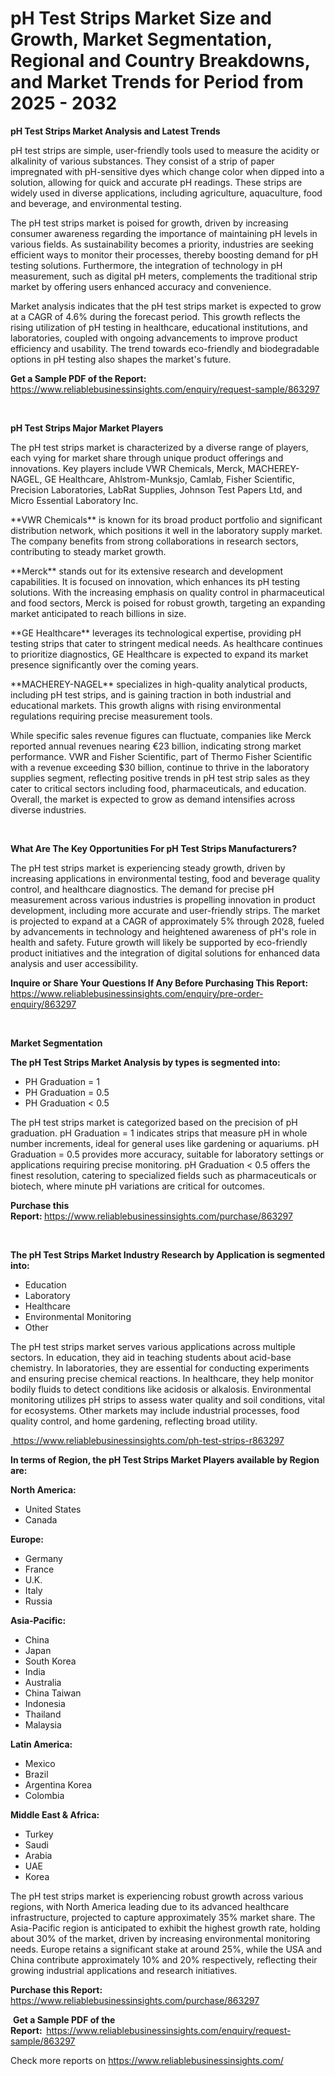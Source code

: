 <p><h1>pH Test Strips Market Size and Growth, Market Segmentation, Regional and Country Breakdowns, and Market Trends for Period from 2025 -  2032</h1></p><p><strong>pH Test Strips Market Analysis and Latest Trends</strong></p>
<p><p>pH test strips are simple, user-friendly tools used to measure the acidity or alkalinity of various substances. They consist of a strip of paper impregnated with pH-sensitive dyes which change color when dipped into a solution, allowing for quick and accurate pH readings. These strips are widely used in diverse applications, including agriculture, aquaculture, food and beverage, and environmental testing.</p><p>The pH test strips market is poised for growth, driven by increasing consumer awareness regarding the importance of maintaining pH levels in various fields. As sustainability becomes a priority, industries are seeking efficient ways to monitor their processes, thereby boosting demand for pH testing solutions. Furthermore, the integration of technology in pH measurement, such as digital pH meters, complements the traditional strip market by offering users enhanced accuracy and convenience.</p><p>Market analysis indicates that the pH test strips market is expected to grow at a CAGR of 4.6% during the forecast period. This growth reflects the rising utilization of pH testing in healthcare, educational institutions, and laboratories, coupled with ongoing advancements to improve product efficiency and usability. The trend towards eco-friendly and biodegradable options in pH testing also shapes the market's future.</p></p>
<p><strong>Get a Sample PDF of the Report:&nbsp;</strong> <a href="https://www.reliablebusinessinsights.com/enquiry/request-sample/863297?utm_campaign=2221&utm_medium=2&utm_source=Github&utm_content=ia&utm_term=06022025&utm_id=ph-test-strips">https://www.reliablebusinessinsights.com/enquiry/request-sample/863297</a></p>
<p>&nbsp;</p>
<p><strong>pH Test Strips Major Market Players</strong></p>
<p><p>The pH test strips market is characterized by a diverse range of players, each vying for market share through unique product offerings and innovations. Key players include VWR Chemicals, Merck, MACHEREY-NAGEL, GE Healthcare, Ahlstrom-Munksjo, Camlab, Fisher Scientific, Precision Laboratories, LabRat Supplies, Johnson Test Papers Ltd, and Micro Essential Laboratory Inc.</p><p>**VWR Chemicals** is known for its broad product portfolio and significant distribution network, which positions it well in the laboratory supply market. The company benefits from strong collaborations in research sectors, contributing to steady market growth.</p><p>**Merck** stands out for its extensive research and development capabilities. It is focused on innovation, which enhances its pH testing solutions. With the increasing emphasis on quality control in pharmaceutical and food sectors, Merck is poised for robust growth, targeting an expanding market anticipated to reach billions in size.</p><p>**GE Healthcare** leverages its technological expertise, providing pH testing strips that cater to stringent medical needs. As healthcare continues to prioritize diagnostics, GE Healthcare is expected to expand its market presence significantly over the coming years.</p><p>**MACHEREY-NAGEL** specializes in high-quality analytical products, including pH test strips, and is gaining traction in both industrial and educational markets. This growth aligns with rising environmental regulations requiring precise measurement tools.</p><p>While specific sales revenue figures can fluctuate, companies like Merck reported annual revenues nearing €23 billion, indicating strong market performance. VWR and Fisher Scientific, part of Thermo Fisher Scientific with a revenue exceeding $30 billion, continue to thrive in the laboratory supplies segment, reflecting positive trends in pH test strip sales as they cater to critical sectors including food, pharmaceuticals, and education. Overall, the market is expected to grow as demand intensifies across diverse industries.</p></p>
<p>&nbsp;</p>
<p><strong>What Are The Key Opportunities For pH Test Strips Manufacturers?</strong></p>
<p><p>The pH test strips market is experiencing steady growth, driven by increasing applications in environmental testing, food and beverage quality control, and healthcare diagnostics. The demand for precise pH measurement across various industries is propelling innovation in product development, including more accurate and user-friendly strips. The market is projected to expand at a CAGR of approximately 5% through 2028, fueled by advancements in technology and heightened awareness of pH's role in health and safety. Future growth will likely be supported by eco-friendly product initiatives and the integration of digital solutions for enhanced data analysis and user accessibility.</p></p>
<p><strong>Inquire or Share Your Questions If Any Before Purchasing This Report:</strong> <a href="https://www.reliablebusinessinsights.com/enquiry/pre-order-enquiry/863297?utm_campaign=2221&utm_medium=2&utm_source=Github&utm_content=ia&utm_term=06022025&utm_id=ph-test-strips">https://www.reliablebusinessinsights.com/enquiry/pre-order-enquiry/863297</a></p>
<p>&nbsp;</p>
<p><strong>Market Segmentation</strong></p>
<p><strong>The pH Test Strips Market Analysis by types is segmented into:</strong></p>
<p><ul><li>PH Graduation = 1</li><li>PH Graduation = 0.5</li><li>PH Graduation < 0.5</li></ul></p>
<p><p>The pH test strips market is categorized based on the precision of pH graduation. pH Graduation = 1 indicates strips that measure pH in whole number increments, ideal for general uses like gardening or aquariums. pH Graduation = 0.5 provides more accuracy, suitable for laboratory settings or applications requiring precise monitoring. pH Graduation < 0.5 offers the finest resolution, catering to specialized fields such as pharmaceuticals or biotech, where minute pH variations are critical for outcomes.</p></p>
<p><strong>Purchase this Report:&nbsp;</strong><a href="https://www.reliablebusinessinsights.com/purchase/863297?utm_campaign=2221&utm_medium=2&utm_source=Github&utm_content=ia&utm_term=06022025&utm_id=ph-test-strips">https://www.reliablebusinessinsights.com/purchase/863297</a></p>
<p>&nbsp;</p>
<p><strong>The pH Test Strips Market Industry Research by Application is segmented into:</strong></p>
<p><ul><li>Education</li><li>Laboratory</li><li>Healthcare</li><li>Environmental Monitoring</li><li>Other</li></ul></p>
<p><p>The pH test strips market serves various applications across multiple sectors. In education, they aid in teaching students about acid-base chemistry. In laboratories, they are essential for conducting experiments and ensuring precise chemical reactions. In healthcare, they help monitor bodily fluids to detect conditions like acidosis or alkalosis. Environmental monitoring utilizes pH strips to assess water quality and soil conditions, vital for ecosystems. Other markets may include industrial processes, food quality control, and home gardening, reflecting broad utility.</p></p>
<p><a href="https://www.reliablebusinessinsights.com/ph-test-strips-r863297?utm_campaign=2221&utm_medium=2&utm_source=Github&utm_content=ia&utm_term=06022025&utm_id=ph-test-strips">&nbsp;https://www.reliablebusinessinsights.com/ph-test-strips-r863297</a></p>
<p><strong>In terms of Region, the pH Test Strips Market Players available by Region are:</strong></p>
<p>
    <p> <strong> North America: </strong>
        <ul>
            <li>United States</li>
            <li>Canada</li>
        </ul>
        </p> 
    <p> <strong> Europe: </strong>
        <ul>
            <li>Germany</li>
            <li>France</li>
            <li>U.K.</li>
            <li>Italy</li>
            <li>Russia</li>
        </ul>
        </p> 
    <p> <strong> Asia-Pacific: </strong>
        <ul>
            <li>China</li>
            <li>Japan</li>
            <li>South Korea</li>
            <li>India</li>
            <li>Australia</li>
            <li>China Taiwan</li>
            <li>Indonesia</li>
            <li>Thailand</li>
            <li>Malaysia</li>
        </ul>
        </p> 
    <p> <strong> Latin America: </strong>
        <ul>
            <li>Mexico</li>
            <li>Brazil</li>
            <li>Argentina Korea</li>
            <li>Colombia</li>
        </ul>
        </p> 
    <p> <strong> Middle East & Africa: </strong>
        <ul>
            <li>Turkey</li>
            <li>Saudi</li>
            <li>Arabia</li>
            <li>UAE</li>
            <li>Korea</li>
        </ul>
    </p>
    </p>
<p><p>The pH test strips market is experiencing robust growth across various regions, with North America leading due to its advanced healthcare infrastructure, projected to capture approximately 35% market share. The Asia-Pacific region is anticipated to exhibit the highest growth rate, holding about 30% of the market, driven by increasing environmental monitoring needs. Europe retains a significant stake at around 25%, while the USA and China contribute approximately 10% and 20% respectively, reflecting their growing industrial applications and research initiatives.</p></p>
<p><strong>Purchase this Report: </strong><a href="https://www.reliablebusinessinsights.com/purchase/863297?utm_campaign=2221&utm_medium=2&utm_source=Github&utm_content=ia&utm_term=06022025&utm_id=ph-test-strips">https://www.reliablebusinessinsights.com/purchase/863297</a></p>
<p>&nbsp;<strong>Get a Sample PDF of the Report:&nbsp;&nbsp;</strong><a href="https://www.reliablebusinessinsights.com/enquiry/request-sample/863297?utm_campaign=2221&utm_medium=2&utm_source=Github&utm_content=ia&utm_term=06022025&utm_id=ph-test-strips">https://www.reliablebusinessinsights.com/enquiry/request-sample/863297</a></p>
<p><strong></strong></p>
<p>Check more reports on <a href="https://www.reliablebusinessinsights.com/?utm_campaign=2221&utm_medium=2&utm_source=Github&utm_content=ia&utm_term=06022025&utm_id=ph-test-strips">https://www.reliablebusinessinsights.com/</a></p>